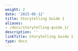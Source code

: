 ```yaml
---
weight: 2
date: '2025-06-12'
title: Storytelling Guide 1
aliases:
- /docs/storytelling-guide_1/
description: ''
linkTitle: Storytelling Guide 1
type: docs
---
```


